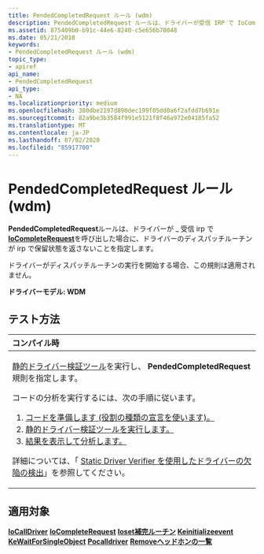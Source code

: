 ```yaml
---
title: PendedCompletedRequest ルール (wdm)
description: PendedCompletedRequest ルールは、ドライバーが受信 IRP で IoCompleteRequest を呼び出した場合に、ドライバーのディスパッチルーチンが IRP で保留状態を返さないことを指定し \_ ます。
ms.assetid: 875409b0-b91c-44e6-8240-c5e656b70048
ms.date: 05/21/2018
keywords:
- PendedCompletedRequest ルール (wdm)
topic_type:
- apiref
api_name:
- PendedCompletedRequest
api_type:
- NA
ms.localizationpriority: medium
ms.openlocfilehash: 380dbe2197d890dec199f05dd0a6f2afdd7b691e
ms.sourcegitcommit: 82a9be3b3584f991e5121f8f46a972e04185fa52
ms.translationtype: MT
ms.contentlocale: ja-JP
ms.lasthandoff: 07/02/2020
ms.locfileid: "85917700"
---
```

# <a name="pendedcompletedrequest-rule-wdm"></a>PendedCompletedRequest ルール (wdm)


**PendedCompletedRequest**ルールは、ドライバーが \_ 受信 irp で[**IoCompleteRequest**](https://docs.microsoft.com/windows-hardware/drivers/ddi/wdm/nf-wdm-iocompleterequest)を呼び出した場合に、ドライバーのディスパッチルーチンが irp で保留状態を返さないことを指定します。

ドライバーがディスパッチルーチンの実行を開始する場合、この規則は適用されません。

**ドライバーモデル: WDM**

<a name="how-to-test"></a>テスト方法
-----------

<table>
<colgroup>
<col width="100%" />
</colgroup>
<thead>
<tr class="header">
<th align="left">コンパイル時</th>
</tr>
</thead>
<tbody>
<tr class="odd">
<td align="left"><p><a href="https://docs.microsoft.com/windows-hardware/drivers/devtest/static-driver-verifier" data-raw-source="[Static Driver Verifier](https://docs.microsoft.com/windows-hardware/drivers/devtest/static-driver-verifier)">静的ドライバー検証ツール</a>を実行し、 <strong>PendedCompletedRequest</strong>規則を指定します。</p>
コードの分析を実行するには、次の手順に従います。
<ol>
<li><a href="https://docs.microsoft.com/windows-hardware/drivers/devtest/using-static-driver-verifier-to-find-defects-in-drivers#preparing-your-source-code" data-raw-source="[Prepare your code (use role type declarations).](https://docs.microsoft.com/windows-hardware/drivers/devtest/using-static-driver-verifier-to-find-defects-in-drivers#preparing-your-source-code)">コードを準備します (役割の種類の宣言を使います)。</a></li>
<li><a href="https://docs.microsoft.com/windows-hardware/drivers/devtest/using-static-driver-verifier-to-find-defects-in-drivers#running-static-driver-verifier" data-raw-source="[Run Static Driver Verifier.](https://docs.microsoft.com/windows-hardware/drivers/devtest/using-static-driver-verifier-to-find-defects-in-drivers#running-static-driver-verifier)">静的ドライバー検証ツールを実行します。</a></li>
<li><a href="https://docs.microsoft.com/windows-hardware/drivers/devtest/using-static-driver-verifier-to-find-defects-in-drivers#viewing-and-analyzing-the-results" data-raw-source="[View and analyze the results.](https://docs.microsoft.com/windows-hardware/drivers/devtest/using-static-driver-verifier-to-find-defects-in-drivers#viewing-and-analyzing-the-results)">結果を表示して分析します。</a></li>
</ol>
<p>詳細については、「 <a href="https://docs.microsoft.com/windows-hardware/drivers/devtest/using-static-driver-verifier-to-find-defects-in-drivers" data-raw-source="[Using Static Driver Verifier to Find Defects in Drivers](https://docs.microsoft.com/windows-hardware/drivers/devtest/using-static-driver-verifier-to-find-defects-in-drivers)">Static Driver Verifier を使用したドライバーの欠陥の検出</a>」を参照してください。</p></td>
</tr>
</tbody>
</table>

<a name="applies-to"></a>適用対象
----------

[**IoCallDriver**](https://docs.microsoft.com/windows-hardware/drivers/ddi/wdm/nf-wdm-iocalldriver) 
[**IoCompleteRequest**](https://docs.microsoft.com/windows-hardware/drivers/ddi/wdm/nf-wdm-iocompleterequest) 
[**Ioset補完ルーチン**](https://docs.microsoft.com/windows-hardware/drivers/ddi/wdm/nf-wdm-iosetcompletionroutine) 
[**Keinitializeevent**](https://docs.microsoft.com/windows-hardware/drivers/ddi/wdm/nf-wdm-keinitializeevent) 
[**KeWaitForSingleObject**](https://docs.microsoft.com/windows-hardware/drivers/ddi/wdm/nf-wdm-kewaitforsingleobject) 
[**Pocalldriver**](https://docs.microsoft.com/windows-hardware/drivers/ddi/ntifs/nf-ntifs-pocalldriver) 
[**Removeヘッドホンの一覧**](https://docs.microsoft.com/windows-hardware/drivers/ddi/wdm/nf-wdm-removeheadlist)
 

 





